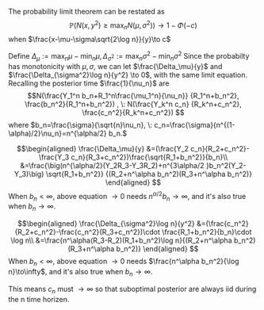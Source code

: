 

The probability limit theorem can be restated as
$$\mathbb{P}(N(x,y^2)\geq\max_{n}N(\mu,\sigma^2))
\to 1-\Phi(-c)
$$ when  $\frac{x-\mu-\sigma\sqrt{2\log n}}{y}\to c$

Define $\Delta_\mu:=\max_{n}\mu-\min_{n}\mu, \Delta_{\sigma^2}:=\max_{n}\sigma^2-\min_{n}\sigma^2$
Since the probabilty has monotonicity with $\mu,\sigma$, we can let $\frac{\Delta_\mu}{y}$ and $\frac{\Delta_{\sigma^2}\log n}{y^2} \to 0$, with the same limit equation.
Recalling the posterior  time $\frac{1}{\nu_n}$ are
$$N(\frac{Y_1^n b_n+R_1^n\frac{\mu_1^n}{\nu_n}}  {R_1^n+b_n^2},  
 \frac{b_n^2}{R_1^n+b_n^2}) , \: N(\frac{Y_k^n c_n}  {R_k^n+c_n^2},  
 \frac{c_n^2}{R_k^n+c_n^2})
 $$ where $b_n=\frac{\sigma}{\sqrt{n}\nu_n}, \: c_n=\frac{\sigma}{n^{(1-\alpha)/2}\nu_n}=n^{\alpha/2} b_n.$
 
$$\begin{aligned}
\frac{\Delta_\mu}{y} &=(\frac{Y_2 c_n}{R_2+c_n^2}-\frac{Y_3 c_n}{R_3+c_n^2})\frac{\sqrt{R_1+b_n^2}}{b_n}\\
&=\frac{\big(n^{\alpha/2}(Y_2R_3-Y_3R_2)+n^{3\alpha/2 }b_n^2(Y_2-Y_3)\big) \sqrt{R_1+b_n^2}}
{(R_2+n^\alpha b_n^2)(R_3+n^\alpha b_n^2)}
\end{aligned}
$$ When $b_n<\infty$, above equation $\to0$ needs $n^{\alpha/2}b_n\to\infty$, and it's also true when $b_n\to\infty$.

$$\begin{aligned} \frac{\Delta_{\sigma^2}\log n}{y^2}
&=(\frac{c_n^2}{R_2+c_n^2}-\frac{c_n^2}{R_3+c_n^2})\cdot \frac{R_1+b_n^2}{b_n}\cdot \log n\\
&=\frac{n^\alpha(R_3-R_2)(R_1+b_n^2)\log n}{(R_2+n^\alpha b_n^2)(R_3+n^\alpha b_n^2)}
\end{aligned} 
$$ When $b_n<\infty$, above equation $\to0$ needs $\frac{n^\alpha b_n^2}{\log n}\to\infty$, and it's also true when $b_n\to\infty$.

This means $c_n$ must $\to\infty$ so that suboptimal posterior are always iid during the n time horizen.
<!--stackedit_data:
eyJoaXN0b3J5IjpbMTkxMDM3ODYwNiwtOTE1MTQ0MTcwXX0=
-->